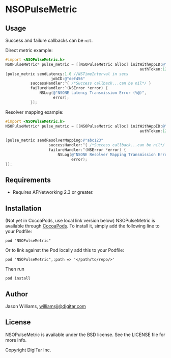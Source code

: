 # NSOPulseMetric


## Usage

Success and failure callbacks can be `nil`.

Direct metric example:

```Objective-C
#import <NSOPulseMetric.h>
NSOPulseMetric* pulse_metric = [[NSOPulseMetric alloc] initWithAppID:@"nmkj234"
                                                           authToken:1234567890];
[pulse_metric sendLatency:1.0 //NSTimeInterval in secs
				    jobID:@"def456"
           successHandler:^{ /*Success callback...can be nil*/ }
           failureHandler:^(NSError *error) {
               NSLog(@"NSONE Latency Transmission Error (%@)",
                     error);
           }];
```

Resolver mapping example:
```Objective-C
#import <NSOPulseMetric.h>
NSOPulseMetric* pulse_metric = [[NSOPulseMetric alloc] initWithAppID:@"zxs123"
                                                           authToken:1234567890];
    
[pulse_metric sendResolverMapping:@"abc123"
				   successHandler:^{ /*Success callback...can be nil*/ }
                   failureHandler:^(NSError *error) {
                       NSLog(@"NSONE Resolver Mapping Transmission Error (%@)",
                             error);
}];
```
	

## Requirements

* Requires AFNetworking 2.3 or greater.

## Installation

(Not yet in CocoaPods, use local link version below) NSOPulseMetric is available through [CocoaPods](http://cocoapods.org). To install
it, simply add the following line to your Podfile:

    pod "NSOPulseMetric"
	
Or to link against the Pod locally add this to your Podfile:

	pod "NSOPulseMetric",:path => '</path/to/repo/>'
	
Then run 

	pod install

## Author

Jason Williams, williamsjj@digitar.com

## License

NSOPulseMetric is available under the BSD license. See the LICENSE file for more info.

Copyright DigiTar Inc.

